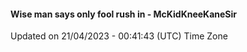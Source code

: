 #### Wise man says only fool rush in - McKidKneeKaneSir
Updated on 21/04/2023 - 00:41:43 (UTC) Time Zone
